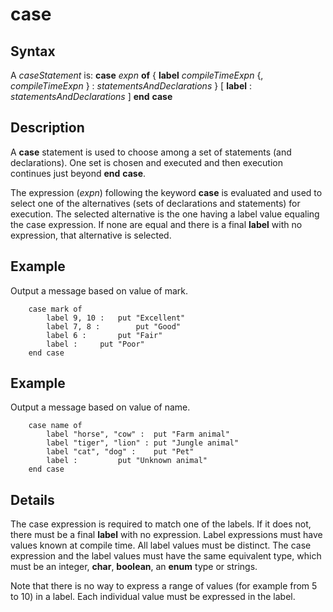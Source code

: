 
# case

## Syntax
A _caseStatement_ is:   **case** _expn_ **of**     { **label** _compileTimeExpn_ {, _compileTimeExpn_ } :       _statementsAndDeclarations_ }     [ **label** :       _statementsAndDeclarations_ ]   **end** **case**

## Description
A **case** statement is used to choose among a set of statements (and declarations). One set is chosen and executed and then execution continues just beyond **end** **case**.

The expression (_expn_) following the keyword **case** is evaluated and used to select one of the alternatives (sets of declarations and statements) for execution. The selected alternative is the one having a label value equaling the case expression. If none are equal and there is a final **label** with no expression, that alternative is selected.


## Example
Output a message based on value of mark.

        case mark of
            label 9, 10 :   put "Excellent"
            label 7, 8 :        put "Good"
            label 6 :       put "Fair"
            label :     put "Poor"
        end case
## Example
Output a message based on value of name.

        case name of
            label "horse", "cow" :  put "Farm animal"
            label "tiger", "lion" : put "Jungle animal"
            label "cat", "dog" :    put "Pet"
            label :         put "Unknown animal"
        end case
## Details
The case expression is required to match one of the labels. If it does not, there must be a final **label** with no expression. Label expressions must have values known at compile time. All label values must be distinct. The case expression and the label values must have the same equivalent type, which must be an integer, **char**, **boolean**, an **enum** type or strings.

Note that there is no way to express a range of values (for example from 5 to 10) in a label. Each individual value must be expressed in the label.

